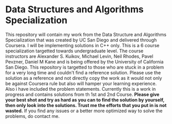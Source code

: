 # Data Structures and Algorithms Specialization
This repository will contain my work from the Data Structure and Algorithms Specialization that was created by UC San Diego and delivered through Coursera. I will be implementing solutions in  C++ only. This is a 6 course specialization targetted towards undergraduate level. The course instructors are Alexander S. Kuikov, Michael Levin, Neil Rhodes, Pavel Pevzner, Daniel M Kane and is being offered by the University of California San Diego. This repository is targetted to those who are stuck in a problem for a very long time and couldn't find a reference solution. Please use the solution as a reference and not directly copy the work as it would not only be against Coursera rule but also will hamper your learning experience. Also i have included the problem statements. Currently this is a work in progress and contains solutions from th 1st and 2nd Course. **Please give your best shot and try as hard as you can to find the solution by yourself, then only look into the solutions. Trust me the efforts that you put in is not wasted.** If you find any issues or a better more optimized way to solve the problems, do contact me.
